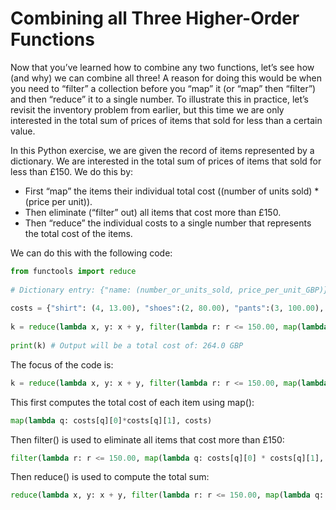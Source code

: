 # Combining all Three Higher-Order Functions

Now that you’ve learned how to combine any two functions, let’s see how (and why) we can combine all three! A reason for doing this would be when you need to “filter” a collection before you “map” it (or “map” then “filter”) and then “reduce” it to a single number. To illustrate this in practice, let’s revisit the inventory problem from earlier, but this time we are only interested in the total sum of prices of items that sold for less than a certain value.

In this Python exercise, we are given the record of items represented by a dictionary. We are interested in the total sum of prices of items that sold for less than £150. We do this by:

- First “map” the items their individual total cost ((number of units sold) * (price per unit)).
- Then eliminate (“filter” out) all items that cost more than £150.
- Then “reduce” the individual costs to a single number that represents the total cost of the items.

We can do this with the following code:

```py
from functools import reduce
 
# Dictionary entry: {"name: (number_or_units_sold, price_per_unit_GBP)}
 
costs = {"shirt": (4, 13.00), "shoes":(2, 80.00), "pants":(3, 100.00), "socks":(5, 5.00), "ties":(3, 14.00), "watch":(1, 145.00)}
 
k = reduce(lambda x, y: x + y, filter(lambda r: r <= 150.00, map(lambda q: costs[q][0] * costs[q][1], costs)))
 
print(k) # Output will be a total cost of: 264.0 GBP
```

The focus of the code is:

```py
k = reduce(lambda x, y: x + y, filter(lambda r: r <= 150.00, map(lambda q: costs[q][0] * costs[q][1], costs)))
```
This first computes the total cost of each item using map():

```py
map(lambda q: costs[q][0]*costs[q][1], costs)
```

Then filter() is used to eliminate all items that cost more than £150:

```py
filter(lambda r: r <= 150.00, map(lambda q: costs[q][0] * costs[q][1], costs))
```

Then reduce() is used to compute the total sum:
```py
reduce(lambda x, y: x + y, filter(lambda r: r <= 150.00, map(lambda q: costs[q][0] * costs[q][1], costs)))
```
